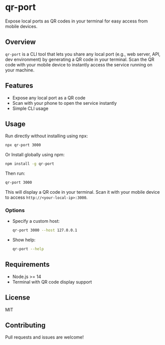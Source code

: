 # qr-port

Expose local ports as QR codes in your terminal for easy access from mobile devices.

## Overview

`qr-port` is a CLI tool that lets you share any local port (e.g., web server, API, dev environment) by generating a QR code in your terminal. Scan the QR code with your mobile device to instantly access the service running on your machine.

## Features

- Expose any local port as a QR code
- Scan with your phone to open the service instantly
- Simple CLI usage

## Usage

Run directly without installing using npx:

```bash
npx qr-port 3000
```

Or Install globally using npm:

```bash
npm install -g qr-port
```

Then run:

```bash
qr-port 3000
```

This will display a QR code in your terminal. Scan it with your mobile device to access `http://<your-local-ip>:3000`.

### Options

- Specify a custom host:
  ```bash
  qr-port 3000 --host 127.0.0.1
  ```
- Show help:
  ```bash
  qr-port --help
  ```

## Requirements

- Node.js >= 14
- Terminal with QR code display support

## License

MIT

## Contributing

Pull requests and issues are welcome!
